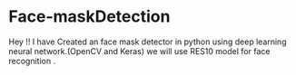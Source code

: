 # Face-maskDetection
Hey !! I have Created an face mask detector in python using deep learning neural network.(OpenCV and Keras) we will use RES10 model for face recognition .
